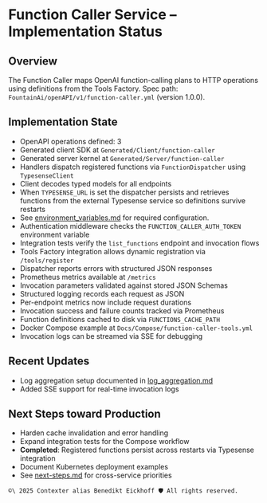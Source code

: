 # Function Caller Service – Implementation Status

## Overview
The Function Caller maps OpenAI function-calling plans to HTTP operations using definitions from the Tools Factory.
Spec path: `FountainAi/openAPI/v1/function-caller.yml` (version 1.0.0).

## Implementation State
- OpenAPI operations defined: 3
- Generated client SDK at `Generated/Client/function-caller`
- Generated server kernel at `Generated/Server/function-caller`
- Handlers dispatch registered functions via ``FunctionDispatcher`` using ``TypesenseClient``
- Client decodes typed models for all endpoints
- When `TYPESENSE_URL` is set the dispatcher persists and retrieves functions from the external Typesense service so definitions survive restarts
- See [environment_variables.md](../../../../../docs/environment_variables.md) for required configuration.
- Authentication middleware checks the `FUNCTION_CALLER_AUTH_TOKEN` environment variable
- Integration tests verify the `list_functions` endpoint and invocation flows
- Tools Factory integration allows dynamic registration via `/tools/register`
- Dispatcher reports errors with structured JSON responses
- Prometheus metrics available at `/metrics`
- Invocation parameters validated against stored JSON Schemas
- Structured logging records each request as JSON
- Per-endpoint metrics now include request durations
- Invocation success and failure counts tracked via Prometheus
- Function definitions cached to disk via `FUNCTIONS_CACHE_PATH`
- Docker Compose example at `Docs/Compose/function-caller-tools.yml`
- Invocation logs can be streamed via SSE for debugging

## Recent Updates
- Log aggregation setup documented in [log_aggregation.md](../../../../../docs/log_aggregation.md)
- Added SSE support for real-time invocation logs

## Next Steps toward Production
- Harden cache invalidation and error handling
- Expand integration tests for the Compose workflow
- **Completed**: Registered functions persist across restarts via Typesense integration
- Document Kubernetes deployment examples
- See [next-steps.md](next-steps.md) for cross-service priorities


````text
©\ 2025 Contexter alias Benedikt Eickhoff 🛡️ All rights reserved.
````

